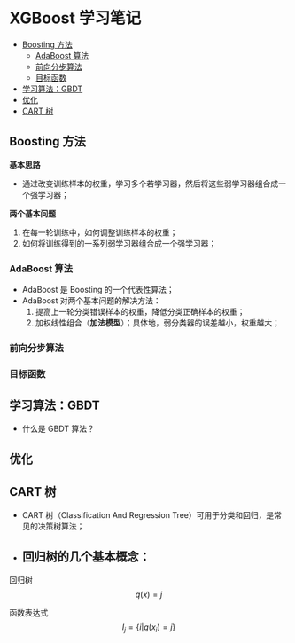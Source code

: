 XGBoost 学习笔记
===

- [Boosting 方法](#boosting-方法)
    - [AdaBoost 算法](#adaboost-算法)
    - [前向分步算法](#前向分步算法)
    - [目标函数](#目标函数)
- [学习算法：GBDT](#学习算法gbdt)
- [优化](#优化)
- [CART 树](#cart-树)


## Boosting 方法

**基本思路**
- 通过改变训练样本的权重，学习多个若学习器，然后将这些弱学习器组合成一个强学习器；

**两个基本问题**
1. 在每一轮训练中，如何调整训练样本的权重；
2. 如何将训练得到的一系列弱学习器组合成一个强学习器；

### AdaBoost 算法

- AdaBoost 是 Boosting 的一个代表性算法；  
- AdaBoost 对两个基本问题的解决方法：
    1. 提高上一轮分类错误样本的权重，降低分类正确样本的权重；
    2. 加权线性组合（**加法模型**）；具体地，弱分类器的误差越小，权重越大；

### 前向分步算法

### 目标函数

## 学习算法：GBDT
- 什么是 GBDT 算法？

## 优化


## CART 树
- CART 树（Classification And Regression Tree）可用于分类和回归，是常见的决策树算法；

- 回归树的几个基本概念：
    - 

回归树 
$$q(x) = j$$

函数表达式
$$I_j = \{ i | q(x_i) = j \}$$

